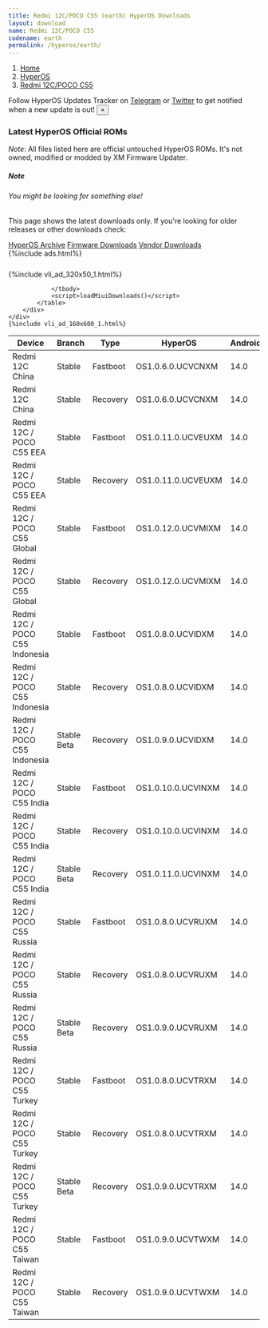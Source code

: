 ```yaml
---
title: Redmi 12C/POCO C55 (earth) HyperOS Downloads
layout: download
name: Redmi 12C/POCO C55
codename: earth
permalink: /hyperos/earth/
---
```

<nav aria-label="breadcrumb">
    <ol class="breadcrumb">
        <li class="breadcrumb-item"><a href="/">Home</a></li>
        <li class="breadcrumb-item"><a href="/hyperos/">HyperOS</a></li>
        <li class="breadcrumb-item active" aria-current="page"><a href="/hyperos/earth/">Redmi 12C/POCO C55</a></li>
    </ol>
</nav>
<div class="alert alert-primary alert-dismissible fade show" role="alert">
    Follow HyperOS Updates Tracker on <a href="https://t.me/MIUIUpdatesTracker" class="alert-link">Telegram</a>
     or <a href="https://twitter.com/MiFwUpdater" class="alert-link">Twitter</a> to get notified when a new update is out!
    <button type="button" class="close" data-dismiss="alert" aria-label="Close">
        <span aria-hidden="true">&times;</span>
    </button>
</div>

### Latest HyperOS Official ROMs
*Note*: All files listed here are official untouched HyperOS ROMs. It's not owned, modified or modded by XM Firmware Updater.
<div class="card">
  <div class="card-body">
    <h5 class="card-title">Note</h5>
    <h6 class="card-subtitle mb-2 text-muted">You might be looking for something else!</h6>
    <p class="card-text">This page shows the latest downloads only.
     If you're looking for older releases or other downloads check:</p>
    <a href="/archive/hyperos/earth/" class="card-link">HyperOS Archive</a>
    <a href="/firmware/earth/" class="card-link">Firmware Downloads</a>
    <a href="/vendor/earth/" class="card-link">Vendor Downloads</a>
  </div>
</div>
{%include ads.html%}
<div class="row justify-content-center">
    <div class="col-10">
        <div class="table-responsive-md" style="margin-top: 25px;">
            {%include vli_ad_320x50_1.html%}
            <table id="miui" class="display dt-responsive nowrap compact table table-striped table-hover table-sm">
                <thead class="thead-dark">
                    <tr>
                        <th data-ref="device">Device</th>
                        <th data-ref="branch">Branch</th>
                        <th data-ref="type">Type</th>
                        <th data-ref="miui">HyperOS</th>
                        <th data-ref="android">Android</th>
                        <th data-ref="size">Size</th>
                        <th data-ref="size">Date</th>
                        <th data-ref="link">Link</th>
                    </tr>
                </thead>
                <tbody>
                <tr><td>Redmi 12C China</td><td>Stable</td><td>Fastboot</td><td>OS1.0.6.0.UCVCNXM</td><td>14.0</td><td>5.2 GB</td><td>2025-04-09</td><td><a href="/hyperos/earth/stable/OS1.0.6.0.UCVCNXM/">Download</a></td></tr>
<tr><td>Redmi 12C China</td><td>Stable</td><td>Recovery</td><td>OS1.0.6.0.UCVCNXM</td><td>14.0</td><td>4.0 GB</td><td>2025-04-18</td><td><a href="/hyperos/earth/stable/OS1.0.6.0.UCVCNXM/">Download</a></td></tr>
<tr><td>Redmi 12C / POCO C55 EEA</td><td>Stable</td><td>Fastboot</td><td>OS1.0.11.0.UCVEUXM</td><td>14.0</td><td>6.3 GB</td><td>2025-06-16</td><td><a href="/hyperos/earth/stable/OS1.0.11.0.UCVEUXM/">Download</a></td></tr>
<tr><td>Redmi 12C / POCO C55 EEA</td><td>Stable</td><td>Recovery</td><td>OS1.0.11.0.UCVEUXM</td><td>14.0</td><td>4.2 GB</td><td>2025-06-24</td><td><a href="/hyperos/earth/stable/OS1.0.11.0.UCVEUXM/">Download</a></td></tr>
<tr><td>Redmi 12C / POCO C55 Global</td><td>Stable</td><td>Fastboot</td><td>OS1.0.12.0.UCVMIXM</td><td>14.0</td><td>6.8 GB</td><td>2025-06-17</td><td><a href="/hyperos/earth/stable/OS1.0.12.0.UCVMIXM/">Download</a></td></tr>
<tr><td>Redmi 12C / POCO C55 Global</td><td>Stable</td><td>Recovery</td><td>OS1.0.12.0.UCVMIXM</td><td>14.0</td><td>4.2 GB</td><td>2025-06-24</td><td><a href="/hyperos/earth/stable/OS1.0.12.0.UCVMIXM/">Download</a></td></tr>
<tr><td>Redmi 12C / POCO C55 Indonesia</td><td>Stable</td><td>Fastboot</td><td>OS1.0.8.0.UCVIDXM</td><td>14.0</td><td>6.3 GB</td><td>2025-04-15</td><td><a href="/hyperos/earth/stable/OS1.0.8.0.UCVIDXM/">Download</a></td></tr>
<tr><td>Redmi 12C / POCO C55 Indonesia</td><td>Stable</td><td>Recovery</td><td>OS1.0.8.0.UCVIDXM</td><td>14.0</td><td>4.2 GB</td><td>2025-04-27</td><td><a href="/hyperos/earth/stable/OS1.0.8.0.UCVIDXM/">Download</a></td></tr>
<tr><td>Redmi 12C / POCO C55 Indonesia</td><td>Stable Beta</td><td>Recovery</td><td>OS1.0.9.0.UCVIDXM</td><td>14.0</td><td>4.2 GB</td><td>2025-07-02</td><td><a href="/hyperos/earth/stable beta/OS1.0.9.0.UCVIDXM/">Download</a></td></tr>
<tr><td>Redmi 12C / POCO C55 India</td><td>Stable</td><td>Fastboot</td><td>OS1.0.10.0.UCVINXM</td><td>14.0</td><td>5.5 GB</td><td>2025-04-15</td><td><a href="/hyperos/earth/stable/OS1.0.10.0.UCVINXM/">Download</a></td></tr>
<tr><td>Redmi 12C / POCO C55 India</td><td>Stable</td><td>Recovery</td><td>OS1.0.10.0.UCVINXM</td><td>14.0</td><td>4.1 GB</td><td>2025-04-25</td><td><a href="/hyperos/earth/stable/OS1.0.10.0.UCVINXM/">Download</a></td></tr>
<tr><td>Redmi 12C / POCO C55 India</td><td>Stable Beta</td><td>Recovery</td><td>OS1.0.11.0.UCVINXM</td><td>14.0</td><td>4.1 GB</td><td>2025-07-02</td><td><a href="/hyperos/earth/stable beta/OS1.0.11.0.UCVINXM/">Download</a></td></tr>
<tr><td>Redmi 12C / POCO C55 Russia</td><td>Stable</td><td>Fastboot</td><td>OS1.0.8.0.UCVRUXM</td><td>14.0</td><td>6.5 GB</td><td>2025-04-15</td><td><a href="/hyperos/earth/stable/OS1.0.8.0.UCVRUXM/">Download</a></td></tr>
<tr><td>Redmi 12C / POCO C55 Russia</td><td>Stable</td><td>Recovery</td><td>OS1.0.8.0.UCVRUXM</td><td>14.0</td><td>4.2 GB</td><td>2025-05-07</td><td><a href="/hyperos/earth/stable/OS1.0.8.0.UCVRUXM/">Download</a></td></tr>
<tr><td>Redmi 12C / POCO C55 Russia</td><td>Stable Beta</td><td>Recovery</td><td>OS1.0.9.0.UCVRUXM</td><td>14.0</td><td>4.2 GB</td><td>2025-07-02</td><td><a href="/hyperos/earth/stable beta/OS1.0.9.0.UCVRUXM/">Download</a></td></tr>
<tr><td>Redmi 12C / POCO C55 Turkey</td><td>Stable</td><td>Fastboot</td><td>OS1.0.8.0.UCVTRXM</td><td>14.0</td><td>6.0 GB</td><td>2025-04-15</td><td><a href="/hyperos/earth/stable/OS1.0.8.0.UCVTRXM/">Download</a></td></tr>
<tr><td>Redmi 12C / POCO C55 Turkey</td><td>Stable</td><td>Recovery</td><td>OS1.0.8.0.UCVTRXM</td><td>14.0</td><td>4.2 GB</td><td>2025-05-06</td><td><a href="/hyperos/earth/stable/OS1.0.8.0.UCVTRXM/">Download</a></td></tr>
<tr><td>Redmi 12C / POCO C55 Turkey</td><td>Stable Beta</td><td>Recovery</td><td>OS1.0.9.0.UCVTRXM</td><td>14.0</td><td>4.2 GB</td><td>2025-07-02</td><td><a href="/hyperos/earth/stable beta/OS1.0.9.0.UCVTRXM/">Download</a></td></tr>
<tr><td>Redmi 12C / POCO C55 Taiwan</td><td>Stable</td><td>Fastboot</td><td>OS1.0.9.0.UCVTWXM</td><td>14.0</td><td>5.6 GB</td><td>2025-06-24</td><td><a href="/hyperos/earth/stable/OS1.0.9.0.UCVTWXM/">Download</a></td></tr>
<tr><td>Redmi 12C / POCO C55 Taiwan</td><td>Stable</td><td>Recovery</td><td>OS1.0.9.0.UCVTWXM</td><td>14.0</td><td>4.1 GB</td><td>2025-07-02</td><td><a href="/hyperos/earth/stable/OS1.0.9.0.UCVTWXM/">Download</a></td></tr>

                </tbody>
                <script>loadMiuiDownloads()</script>
            </table>
        </div>
    </div>
    {%include vli_ad_160x600_1.html%}
</div>
